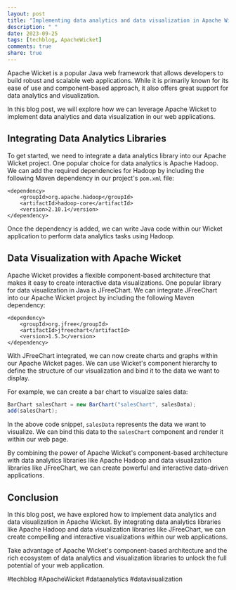 ```yaml
---
layout: post
title: "Implementing data analytics and data visualization in Apache Wicket"
description: " "
date: 2023-09-25
tags: [techblog, ApacheWicket]
comments: true
share: true
---
```


Apache Wicket is a popular Java web framework that allows developers to build robust and scalable web applications. While it is primarily known for its ease of use and component-based approach, it also offers great support for data analytics and visualization.

In this blog post, we will explore how we can leverage Apache Wicket to implement data analytics and data visualization in our web applications.

## Integrating Data Analytics Libraries

To get started, we need to integrate a data analytics library into our Apache Wicket project. One popular choice for data analytics is Apache Hadoop. We can add the required dependencies for Hadoop by including the following Maven dependency in our project's `pom.xml` file:

```
<dependency>
    <groupId>org.apache.hadoop</groupId>
    <artifactId>hadoop-core</artifactId>
    <version>2.10.1</version>
</dependency>
```

Once the dependency is added, we can write Java code within our Wicket application to perform data analytics tasks using Hadoop.

## Data Visualization with Apache Wicket

Apache Wicket provides a flexible component-based architecture that makes it easy to create interactive data visualizations. One popular library for data visualization in Java is JFreeChart. We can integrate JFreeChart into our Apache Wicket project by including the following Maven dependency:

```
<dependency>
    <groupId>org.jfree</groupId>
    <artifactId>jfreechart</artifactId>
    <version>1.5.3</version>
</dependency>
```

With JFreeChart integrated, we can now create charts and graphs within our Apache Wicket pages. We can use Wicket's component hierarchy to define the structure of our visualization and bind it to the data we want to display.

For example, we can create a bar chart to visualize sales data:

```java
BarChart salesChart = new BarChart("salesChart", salesData);
add(salesChart);
```

In the above code snippet, `salesData` represents the data we want to visualize. We can bind this data to the `salesChart` component and render it within our web page.

By combining the power of Apache Wicket's component-based architecture with data analytics libraries like Apache Hadoop and data visualization libraries like JFreeChart, we can create powerful and interactive data-driven applications.

## Conclusion

In this blog post, we have explored how to implement data analytics and data visualization in Apache Wicket. By integrating data analytics libraries like Apache Hadoop and data visualization libraries like JFreeChart, we can create compelling and interactive visualizations within our web applications.

Take advantage of Apache Wicket's component-based architecture and the rich ecosystem of data analytics and visualization libraries to unlock the full potential of your web application.

#techblog #ApacheWicket #dataanalytics #datavisualization